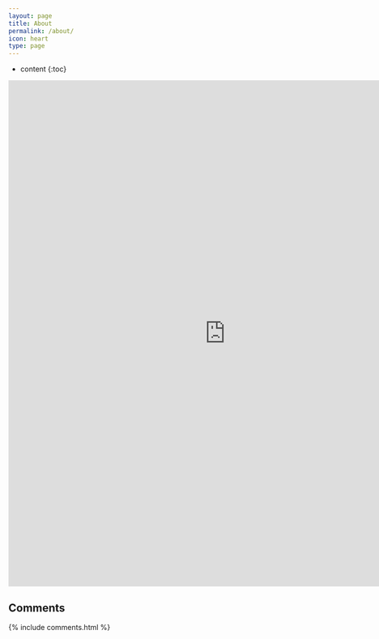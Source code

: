 ```yaml
---
layout: page
title: About
permalink: /about/
icon: heart
type: page
---
```


* content
{:toc}

<iframe src="https://github-profile-summary.com/user/wscrlhs"  width="855px" height="1000px" frameborder="0" scrolling="no"> </iframe>

## Comments

{% include comments.html %}
